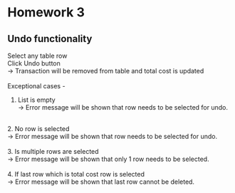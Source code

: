 # Homework 3
## Undo functionality

Select any table row <br>
Click Undo button <br>
-> Transaction will be removed from table and total cost is updated <br>
<br>
Exceptional cases - <br>
1. List is empty <br>
-> Error message will be shown that row needs to be selected for undo.<br>
<br>
2. No row is selected<br>
-> Error message will be shown that row needs to be selected for undo.<br>
<br>
3. Is multiple rows are selected<br>
-> Error message will be shown that only 1 row needs to be selected.<br>
<br>
4. If last row which is total cost row is selected<br>
-> Error message will be shown that last row cannot be deleted.<br>
